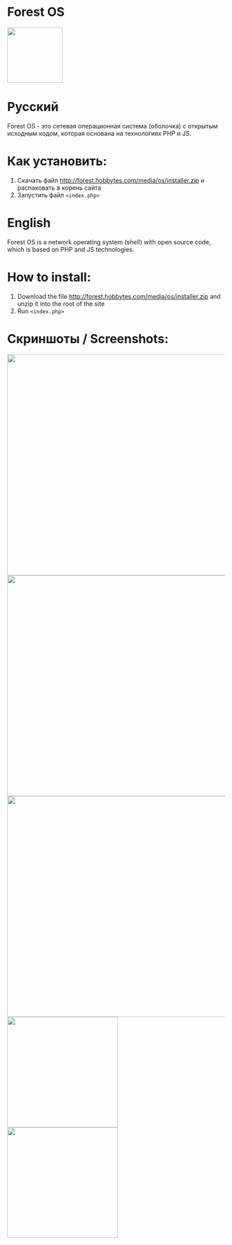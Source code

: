 # Forest OS 
<img src="http://forest.hobbytes.com/media/os/updates/uplogo.png" width="128">

# Русский

Forest OS - это сетевая операционная система (оболочка) с открытым исходным кодом, которая основана на технологиях PHP и JS.

# Как установить:
1. Скачать файл http://forest.hobbytes.com/media/os/installer.zip и распаковать в корень сайта 
2. Запустить файл `<index.php>`

# English

Forest OS is a network operating system (shell) with open source code, which is based on PHP and JS technologies.

# How to install:
1. Download the file http://forest.hobbytes.com/media/os/installer.zip and unzip it into the root of the site
2. Run `<index.php>`

# Скриншоты / Screenshots:

<img src="http://forest.hobbytes.com/media/os/screenshot/login.png" width="512">
<img src="http://forest.hobbytes.com/media/os/screenshot/workplace.png" width="512">
<img src="http://forest.hobbytes.com/media/os/screenshot/workplace_2.png" width="512">
<img src="http://forest.hobbytes.com/media/os/screenshot/workplace_mobile.png" width="256">
<img src="http://forest.hobbytes.com/media/os/screenshot/workplace_mobile_2.png" width="256">
